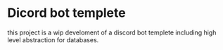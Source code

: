 # Dicord bot templete


this project is a wip develoment of a discord bot templete including high level abstraction for databases.

